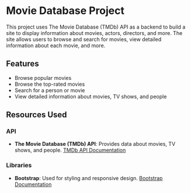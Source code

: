 # Movie Database Project

This project uses The Movie Database (TMDb) API as a backend to build a site to display information about movies, actors, directors, and more. The site allows users to browse and search for movies, view detailed information about each movie, and more.

## Features

- Browse popular movies
- Browse the top-rated movies
- Search for a person or movie
- View detailed information about movies, TV shows, and people

## Resources Used

### API

- **The Movie Database (TMDb) API**: Provides data about movies, TV shows, and people. [TMDb API Documentation](https://developers.themoviedb.org/3/getting-started/introduction)

### Libraries

- **Bootstrap**: Used for styling and responsive design. [Bootstrap Documentation](https://getbootstrap.com/docs/5.1/getting-started/introduction/)
